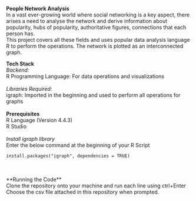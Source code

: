 **People Network Analysis** <br />
In a vast ever-growing world where social networking is a key aspect, there arises a need to analyse the network and derive information about popularity, hubs of popularity, authoritative figures, connections that each person has. <br />
This project covers all these fields and uses popular data analysis language R to perform the operations. The network is plotted as an interconnected graph. <br />

**Tech Stack** <br />
*Backend:* <br />
R Programming Language: For data operations and visualizations <br />
<br />
*Libraries Required:* <br />
igraph: Imported in the beginning and used to perform all operations for graphs <br />
<br />
**Prerequisites** <br />
R Language (Version 4.4.3) <br />
R Studio <br />
<br />
*Install igraph library* <br />
Enter the below command at the beginning of your R Script <br />
```
install.packages("igraph", dependencies = TRUE)
```
<br />
<br />
**Running the Code** <br />
Clone the repository onto your machine and run each line using ctrl+Enter <br />
Choose the csv file attached in this repository when prompted. <br />
